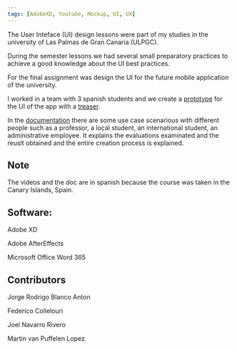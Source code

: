 ```yaml
---
tags: [AdobeXD, Youtube, Mockup, UI, UX]
---
```


The User Inteface (UI) design lessons were part of my studies in the university of Las Palmas de Gran Canaria (ULPGC).

During the semester lessons we had several small preparatory practices to achieve a good knowledge about the UI best practices.

For the final assignment was design the UI for the future mobile application of the university.

I worked in a team with 3 spanish students and we create a [prototype](https://youtu.be/oFMNQ0rdJNg) for the UI of the app with a [treaser](https://youtu.be/l7MbmNka6PQf).

In the [documentation](https://github.com/fd-col/fd-col.github.io/blob/main/assets/Memoria_trabajo_de_curso.pdf) there are some use case scenarious with different people such as a professor, a local student, an international student, an administrative employee. It explains the evaluations examinated and the reuslt obtained and the entire creation process is explained.

## Note
The videos and the doc are in spanish because the course was taken in the Canary Islands, Spain.

## Software:

Adobe XD

Adobe AfterEffects

Microsoft Office Word 365

## Contributors

Jorge Rodrigo Blanco Anton

Federico Collelouri

Joel Navarro Rivero

Martin van Puffelen Lopez
